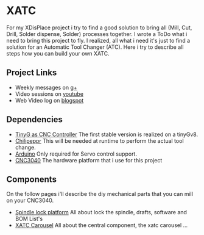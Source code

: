 XATC
====

For my XDisPlace project i try to find a good solution to bring all (Mill, Cut, Drill, Solder dispense, Solder) processes together. 
I wrote a ToDo what i need to bring this project to fly. I realized, all what i need it's just to find a solution for an Automatic Tool Changer (ATC).
Here i try to describe all steps how you can build your own XATC.


Project Links
------------
* Weekly messages on [g+](https://plus.google.com/collection/QX47gB)
* Video sessions on [youtube](https://www.youtube.com/playlist?list=PLYPTUTcLMTK7m0cOoOKlDnuhGV8ONrgo_)
* Web Video log on [blogspot](http://xpixer.blogspot.com/)

Dependencies
------------

* [TinyG as CNC Controller](https://github.com/synthetos/TinyG)
  The first stable version is realized on a tinyGv8.
* [Chilipeppr](http://chilipeppr.com/tinyg)
  This will be needed at runtime to perform the actual tool change.
* [Arduino](https://www.arduino.cc/)
  Only required for Servo control support.
* [CNC3040](http://www.ebay.com/bhp/cnc-3040z)
  The hardware platform that i use for this project

Components
----------
On the follow pages i'll describe the diy mechanical parts that you can mill on your CNC3040.

* [Spindle lock platform](https://github.com/xpix/XATC/wiki/Spindle-lock-platform)
  All about lock the spindle, drafts, software and BOM List's
* [XATC Carousel](https://github.com/xpix/XATC/wiki/XATC-Carousel)
  All about the central component, the xatc carousel ...
  

